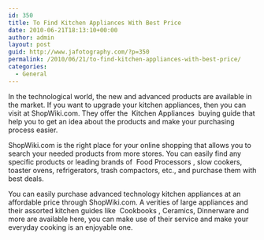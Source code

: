 ```yaml
---
id: 350
title: To Find Kitchen Appliances With Best Price
date: 2010-06-21T18:13:10+00:00
author: admin
layout: post
guid: http://www.jafotography.com/?p=350
permalink: /2010/06/21/to-find-kitchen-appliances-with-best-price/
categories:
  - General
---
```

In the technological world, the new and advanced products are available in the market. If you want to upgrade your kitchen appliances, then you can visit at ShopWiki.com. They offer the &nbsp;Kitchen Appliances&nbsp; buying guide that help you to get an idea about the products and make your purchasing process easier.

ShopWiki.com is the right place for your online shopping that allows you to search your needed products from more stores. You can easily find any specific products or leading brands of &nbsp;Food Processors&nbsp;, slow cookers, toaster ovens, refrigerators, trash compactors, etc., and purchase them with best deals.

You can easily purchase advanced technology kitchen appliances at an affordable price through ShopWiki.com. A verities of large appliances and their assorted kitchen guides like &nbsp;Cookbooks&nbsp;, Ceramics, Dinnerware and more are available here, you can make use of their service and make your everyday cooking is an enjoyable one.